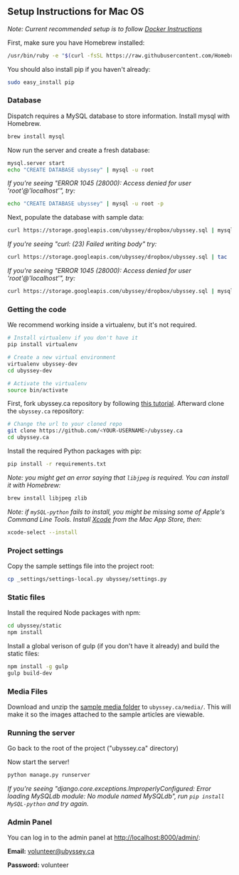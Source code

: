 ## Setup Instructions for Mac OS

*Note: Current recommended setup is to follow [Docker Instructions](/installation/docker.md)*

First, make sure you have Homebrew installed:

```bash
/usr/bin/ruby -e "$(curl -fsSL https://raw.githubusercontent.com/Homebrew/install/master/install)"
```

You should also install pip if you haven't already:

```bash
sudo easy_install pip
```
### Database

Dispatch requires a MySQL database to store information. Install mysql with Homebrew.

```bash
brew install mysql
```

Now run the server and create a fresh database:

```bash
mysql.server start
echo "CREATE DATABASE ubyssey" | mysql -u root
```

_If you're seeing "ERROR 1045 \(28000\): Access denied for user 'root'@'localhost'", try:_

```bash
echo "CREATE DATABASE ubyssey" | mysql -u root -p
```

Next, populate the database with sample data:

```bash
curl https://storage.googleapis.com/ubyssey/dropbox/ubyssey.sql | mysql -u root ubyssey
```

_If you're seeing "curl: \(23\) Failed writing body" try:_

```bash
curl https://storage.googleapis.com/ubyssey/dropbox/ubyssey.sql | tac | tac | mysql -u root ubyssey
```

_If you're seeing "ERROR 1045 \(28000\): Access denied for user 'root'@'localhost'", try:_

```bash
curl https://storage.googleapis.com/ubyssey/dropbox/ubyssey.sql | mysql -u root ubyssey -p
```

### Getting the code

We recommend working inside a virtualenv, but it's not required.

```bash
# Install virtualenv if you don't have it
pip install virtualenv

# Create a new virtual environment
virtualenv ubyssey-dev
cd ubyssey-dev

# Activate the virtualenv
source bin/activate
```

First, fork ubyssey.ca repository by following [this tutorial](/installation/forking-the-repo.md). Afterward clone the `ubyssey.ca` repository:

```bash
# Change the url to your cloned repo
git clone https://github.com/<YOUR-USERNAME>/ubyssey.ca
cd ubyssey.ca
```

Install the required Python packages with pip:

```bash
pip install -r requirements.txt
```

_Note: you might get an error saying that _`libjpeg`_ is required. You can install it with Homebrew:_

```bash
brew install libjpeg zlib
```

_Note: if _`mySQL-python`_ fails to install, you might be missing some of Apple's Command Line Tools. Install _[_Xcode_](https://itunes.apple.com/ca/app/xcode/id497799835?mt=12)_ from the Mac App Store, then:_

```bash
xcode-select --install
```

### Project settings

Copy the sample settings file into the project root:

```bash
cp _settings/settings-local.py ubyssey/settings.py
```

### Static files

Install the required Node packages with npm:

```bash
cd ubyssey/static
npm install
```

Install a global verison of gulp \(if you don't have it already\) and build the static files:

```bash
npm install -g gulp
gulp build-dev
```

### Media Files

Download and unzip the [sample media folder](https://storage.googleapis.com/ubyssey/dropbox/media.zip) to `ubyssey.ca/media/`. This will make it so the images attached to the sample articles are viewable.

### Running the server

Go back to the root of the project ("ubyssey.ca" directory)

Now start the server!

```bash
python manage.py runserver
```

_If you're seeing "django.core.exceptions.ImproperlyConfigured: Error loading MySQLdb module: No module named MySQLdb", run _`pip install MySQL-python`_ and try again._

### Admin Panel

You can log in to the admin panel at [http://localhost:8000/admin/](http://localhost:8000/admin/):

**Email:** volunteer@ubyssey.ca

**Password:** volunteer

